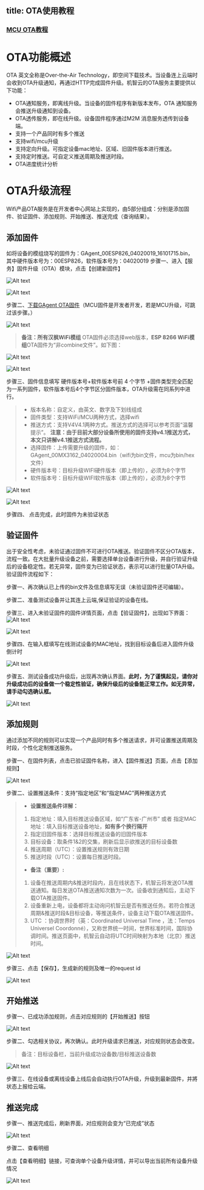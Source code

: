 title:  OTA使用教程
---

### [MCU OTA教程](http://docs.gizwits.com/zh-cn/UserManual/MCUOTA(stm32f103c8t6).html)

# OTA功能概述

OTA 英文全称是Over-the-Air Technology，即空间下载技术。当设备连上云端时会收到OTA升级通知，再通过HTTP完成固件升级。机智云的OTA服务主要提供以下功能：

- OTA通知服务，即离线升级。当设备的固件程序有新版本发布，OTA 通知服务会推送升级通知到设备。
- OTA透传服务，即在线升级。设备固件程序通过M2M 消息服务透传到设备端。
- 支持一个产品同时有多个推送
- 支持wifi/mcu升级
- 支持定向升级。可指定设备mac地址、区域、旧固件版本进行推送。
- 支持定时推送。可自定义推送周期及推送时段。
- OTA进度统计分析

# OTA升级流程

Wifi产品OTA服务是在开发者中心网站上实现的，由5部分组成：分别是添加固件、验证固件、添加规则、开始推送、推送完成（查询结果）。
## 添加固件

如将设备的模组烧写的固件为：GAgent_00ESP826_04020019_16101715.bin，其中硬件版本号为：00ESP826，软件版本号为：04020019
步骤一、进入【服务】固件升级（OTA）模块，点击【创建新固件】

![Alt text](/assets/zh-cn/UserManual/OTA/1479262419091.png)

![Alt text](/assets/zh-cn/UserManual/OTA/1479262439396.png)

步骤二、[下载GAgent OTA固件](http://download.gizwits.com/zh-cn/p/92/94)（MCU固件是开发者开发，若是MCU升级，可跳过该步骤。）

![Alt text](/assets/zh-cn/UserManual/OTA/1479451464257.png)

> **备注：**所有**汉枫WiFi模组** OTA固件必须选择web版本，**ESP 8266 WiFi模组**OTA固件为“非combine文件”。如下图：
>
![Alt text](/assets/zh-cn/UserManual/OTA/1479452492027.png)

![Alt text](/assets/zh-cn/UserManual/OTA/1479452504123.png)

步骤三、固件信息填写
硬件版本号+软件版本号前 4 个字节 +固件类型完全匹配为一系列固件，软件版本号后4个字节区分固件版本，OTA升级需在同系列中进行。

> - 版本名称：自定义，由英文、数字及下划线组成
> - 固件类型：支持WiFi/MCU两种方式，选择wifi
> - 推送方式：支持V4V4.1两种方式。推送方式的选择可以参考页面“温馨提示”。
>  **注意：由于目前大部分设备所使用的固件支持v4.1推送方式，本文只讲解v4.1推送方式流程。**
> - 选择固件：上传需要升级的固件，如：GAgent_00MX3162_04020004.bin（wifi为bin文件，mcu为bin/hex文件）
> - 硬件版本号：目标升级WIFI硬件版本（即上传的），必须为8个字节
> - 软件版本号：目标升级WIFI软件版本（即上传的），必须为8个字节

![Alt text](/assets/zh-cn/UserManual/OTA/1479460809772.png)

![Alt text](/assets/zh-cn/UserManual/OTA/1479460824716.png)

步骤四、 点击完成，此时固件为未验证状态

## 验证固件
出于安全性考虑，未验证通过固件不可进行OTA推送。验证固件不区分OTA版本，流程一致。在大批量升级设备之前，需要选择单台设备进行升级，并自行验证升级后的设备稳定性。若无异常，固件变为已验证状态，表示可以进行批量OTA升级。
验证固件流程如下：

步骤一、再次确认已上传的bin文件及信息填写无误（未验证固件还可编辑）。

步骤二、准备测试设备并让其连上云端,保证验证的设备在线。

步骤三、进入未验证固件的固件详情页面，点击【验证固件】，出现如下界面：
![Alt text](/assets/zh-cn/UserManual/OTA/1479263377242.png)

![Alt text](/assets/zh-cn/UserManual/OTA/1479263561546.png)

步骤四、在输入框填写在线测试设备的MAC地址，找到目标设备后进入固件升级倒计时

![Alt text](/assets/zh-cn/UserManual/OTA/1479263999098.png)

步骤五、测试设备成功升级后，出现再次确认界面。**此时，为了谨慎起见，请你对升级成功后的设备做一个稳定性验证，确保升级后的设备能正常工作。如无异常，请手动勾选确认框。**

![Alt text](/assets/zh-cn/UserManual/OTA/1479264019691.png)

## 添加规则

通过添加不同的规则可以实现一个产品同时有多个推送请求，并可设置推送周期及时段，个性化定制推送服务。

步骤一、在固件列表，点击已验证固件名称，进入【固件推送】页面，点击【添加规则】

![Alt text](/assets/zh-cn/UserManual/OTA/1479264270858.png)

步骤二、设置推送条件：支持“指定地区”和“指定MAC”两种推送方式

> - **设置推送条件详解：**
> 1. 指定地址：填入目标推送设备区域，如“广东省-广州市” 或者 指定MAC地址：填入目标推送设备地址，**如有多个换行隔开**
> 2. 指定旧固件版本：选择目标推送设备的旧固件版本
> 3. 目标设备：取条件1&2的交集，刷新后显示欲推送的目标设备数
> 4. 推送周期（UTC）：设置推送规则有效日期
> 5. 推送时段（UTC）：设置每日推送时段。
> - **备注（重要）:**
> 1. 设备在推送周期内&推送时段内，且在线状态下，机智云将发送OTA推送通知。每日发送OTA推送通知次数为一次。设备收到通知后，主动下载OTA推送固件。
> 2. 设备重新上电，设备都将主动询问机智云是否有推送任务。若符合推送周期&推送时段&目标设备，等推送条件，设备主动下载OTA推送固件。
> 3. UTC ：协调世界时（英：Coordinated Universal Time ，法：Temps Universel Coordonné），又称世界统一时间，世界标准时间，国际协调时间。推送页面中，机智云自动将UTC时间映射为本地（北京）推送时间。

![Alt text](/assets/zh-cn/UserManual/OTA/1479264580175.png)

步骤三、点击【保存】，生成新的规则及唯一的request id

![Alt text](/assets/zh-cn/UserManual/OTA/1479264743271.png)

## 开始推送
步骤一、已成功添加规则，点击对应规则的【开始推送】按钮

![Alt text](/assets/zh-cn/UserManual/OTA/1479264944331.png)

步骤二、勾选相关协议，再次确认。此时升级请求已推送，对应规则状态会改变。
> 备注：目标设备栏，当前升级成功设备数/目标推送设备数

![Alt text](/assets/zh-cn/UserManual/OTA/1479264986004.png)

步骤三、在线设备或离线设备上线后会自动执行OTA升级，升级到最新固件，并將状态上报给云端。

## 推送完成
步骤一、推送完成后，刷新界面，对应规则会变为“已完成”状态

![Alt text](/assets/zh-cn/UserManual/OTA/1479265094443.png)

步骤二、查看明细

点击【查看明细】链接，可查询单个设备升级详情，并可以导出当前所有设备升级情况

![Alt text](/assets/zh-cn/UserManual/OTA/1479265132474.png)
